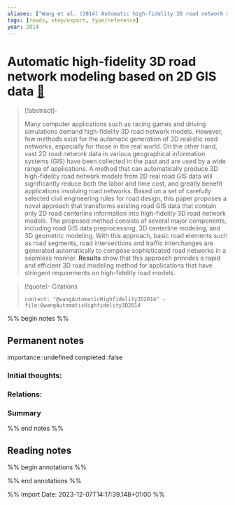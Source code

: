 ```yaml
---
aliases: ["Wang et al. (2014) Automatic high-fidelity 3D road network modeling based on 2D GIS data"]
tags: [roads, step/export, type/reference]
year: 2014
---
```

# Automatic high-fidelity 3D road network modeling based on 2D GIS data [📖](zotero://select/library/items/KXCZMAMG)

> [!abstract]-
> 
> Many computer applications such as racing games and driving simulations demand high-fidelity 3D road network models. However, few methods exist for the automatic generation of 3D realistic road networks, especially for those in the real world. On the other hand, vast 2D road network data in various geographical information systems (GIS) have been collected in the past and are used by a wide range of applications. A method that can automatically produce 3D high-fidelity road network models from 2D real road GIS data will significantly reduce both the labor and time cost, and greatly benefit applications involving road networks. Based on a set of carefully selected civil engineering rules for road design, this paper proposes a novel approach that transforms existing road GIS data that contain only 2D road centerline information into high-fidelity 3D road network models. The proposed method consists of several major components, including road GIS data preprocessing, 3D centerline modeling, and 3D geometric modeling. With this approach, basic road elements such as road segments, road intersections and traffic interchanges are generated automatically to compose sophisticated road networks in a seamless manner. **Results** show that this approach provides a rapid and efficient 3D road modeling method for applications that have stringent requirements on high-fidelity road models.
> 

> [!quote]- Citations
> 
> ```query
> content: "@wangAutomaticHighfidelity3D2014" -file:@wangAutomaticHighfidelity3D2014
> ```

%% begin notes %%
## Permanent notes
importance::undefined
completed::false
### Initial thoughts:


### Relations:


### Summary


%% end notes %%
## Reading notes
%% begin annotations %%

%% end annotations %%



%% Import Date: 2023-12-07T14:17:39.148+01:00 %%
